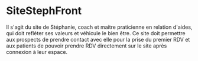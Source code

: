 # SiteStephFront
Il s'agit du site de Stéphanie, coach et maitre praticienne en relation d'aides, qui doit refléter ses valeurs et véhicule le bien être. Ce site doit permettre aux prospects de prendre contact avec elle pour la prise du premier RDV et aux patients de pouvoir prendre RDV directement sur le site après connexion à leur espace. 
